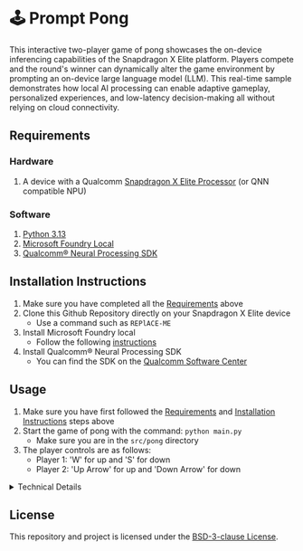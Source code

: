 # 🕹️ Prompt Pong

This interactive two-player game of pong showcases the on-device inferencing capabilities of the Snapdragon X Elite platform. Players compete and the round's winner can dynamically alter the game environment by prompting an on-device large language model (LLM). This real-time sample demonstrates how local AI processing can enable adaptive gameplay, personalized experiences, and low-latency decision-making all without relying on cloud connectivity.


## Requirements
### Hardware
1. A device with a Qualcomm [Snapdragon X Elite Processor](https://www.qualcomm.com/products/mobile/snapdragon/laptops-and-tablets/snapdragon-x-elite) (or QNN compatible NPU)


### Software

1. [Python 3.13](https://www.python.org/)
2. [Microsoft Foundry Local](https://learn.microsoft.com/en-us/azure/ai-foundry/foundry-local/)
3. [Qualcomm® Neural Processing SDK](https://www.qualcomm.com/developer/software/neural-processing-sdk-for-ai)


## Installation Instructions

1. Make sure you have completed all the [Requirements](#requirements) above
2. Clone this Github Repository directly on your Snapdragon X Elite device
    - Use a command such as `REPlACE-ME`
3. Install Microsoft Foundry local
    - Follow the following [instructions](https://learn.microsoft.com/en-us/azure/ai-foundry/foundry-local/get-started)
4. Install Qualcomm® Neural Processing SDK
    - You can find the SDK on the [Qualcomm Software Center](https://softwarecenter.qualcomm.com/)


## Usage

1. Make sure you have first followed the [Requirements](#requirements) and [Installation Instructions](#installation-instructions) steps above
2. Start the game of pong with the command: `python main.py`
    - Make sure you are in the `src/pong` directory
3. The player controls are as follows:
    - Player 1: 'W' for up and 'S' for down
    - Player 2: 'Up Arrow' for up and 'Down Arrow' for down

<details>
    <summary>Technical Details</summary>
    <p>...</p>
</details>


## License

This repository and project is licensed under the [BSD-3-clause License](https://spdx.org/licenses/BSD-3-Clause.html).
